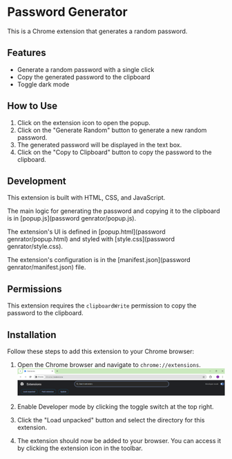 # Password Generator

This is a Chrome extension that generates a random password.

## Features

- Generate a random password with a single click
- Copy the generated password to the clipboard
- Toggle dark mode

## How to Use

1. Click on the extension icon to open the popup.
2. Click on the "Generate Random" button to generate a new random password.
3. The generated password will be displayed in the text box.
4. Click on the "Copy to Clipboard" button to copy the password to the clipboard.

## Development

This extension is built with HTML, CSS, and JavaScript.

The main logic for generating the password and copying it to the clipboard is in [popup.js](password genrator/popup.js).

The extension's UI is defined in [popup.html](password genrator/popup.html) and styled with [style.css](password genrator/style.css).

The extension's configuration is in the [manifest.json](password genrator/manifest.json) file.

## Permissions

This extension requires the `clipboardWrite` permission to copy the password to the clipboard.

## Installation

Follow these steps to add this extension to your Chrome browser:

1. Open the Chrome browser and navigate to `chrome://extensions`.
![alt text](image.png)

2. Enable Developer mode by clicking the toggle switch at the top right.

3. Click the "Load unpacked" button and select the directory for this extension.
4. The extension should now be added to your browser. You can access it by clicking the extension icon in the toolbar.
